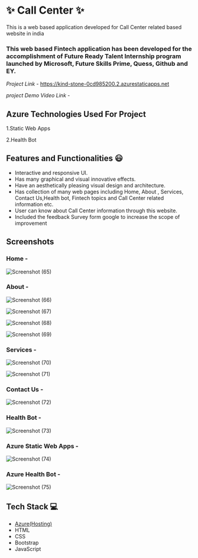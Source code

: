 # ✨ Call Center  ✨

This is a web based application developed for Call Center related based website in india

### This web based Fintech application has been developed for the accomplishment of Future Ready Talent Internship program launched by Microsoft, Future Skills Prime, Quess, Github and EY.


*Project Link* - https://kind-stone-0cd985200.2.azurestaticapps.net

*project Demo Video Link* -

## Azure Technologies Used For Project

1.Static Web Apps

2.Health Bot


## Features and Functionalities 😃

- Interactive and responsive UI.
- Has many graphical and visual innovative effects.
- Have an aesthetically pleasing visual design and architecture.
- Has collection of many web pages including Home, About , Services, Contact Us,Health bot, Fintech topics and Call Center related information etc.
- User can know about Call Center information through this website.
- Included the feedback Survey form google to increase the scope of improvement 

## Screenshots




















### Home -

![Screenshot (65)](https://user-images.githubusercontent.com/121088728/209542909-cc40c523-e055-479e-901b-7448c551665f.png)


























### About -


![Screenshot (66)](https://user-images.githubusercontent.com/121088728/209542919-430f12e8-4af3-49f4-a325-51eb02273158.png)


![Screenshot (67)](https://user-images.githubusercontent.com/121088728/209542923-4ab8fe18-e5e6-4d18-97a2-155818d12d4c.png)


![Screenshot (68)](https://user-images.githubusercontent.com/121088728/209542929-04ebce62-f839-459e-b169-ae0b01754f8e.png)


![Screenshot (69)](https://user-images.githubusercontent.com/121088728/209542937-5de8321d-d4dc-4d14-85ae-600da166b3da.png)
















### Services -



![Screenshot (70)](https://user-images.githubusercontent.com/121088728/209542944-4f1597eb-5a3f-4578-8963-460517c89db4.png)



![Screenshot (71)](https://user-images.githubusercontent.com/121088728/209542950-386a4097-69e0-4551-84b9-fd3f58e47284.png)

















### Contact Us -



![Screenshot (72)](https://user-images.githubusercontent.com/121088728/209542954-d96fe333-6f35-43cd-ab64-0e3cbb65c416.png)























### Health Bot -


![Screenshot (73)](https://user-images.githubusercontent.com/121088728/209542968-8e959aed-46f5-4a9b-8f55-cc05502650cd.png)




















### Azure Static Web Apps -


![Screenshot (74)](https://user-images.githubusercontent.com/121088728/209543004-058609be-31fe-451e-b89a-11d70a0dd000.png)






















### Azure Health Bot -



![Screenshot (75)](https://user-images.githubusercontent.com/121088728/209543018-f70183e4-36b8-4cf9-8a4b-e3f7e8d986bb.png)




























## Tech Stack 💻

- [Azure(Hosting)](https://azure.microsoft.com/en-in/features/azure-portal/)
- HTML
- CSS
- Bootstrap
- JavaScript
